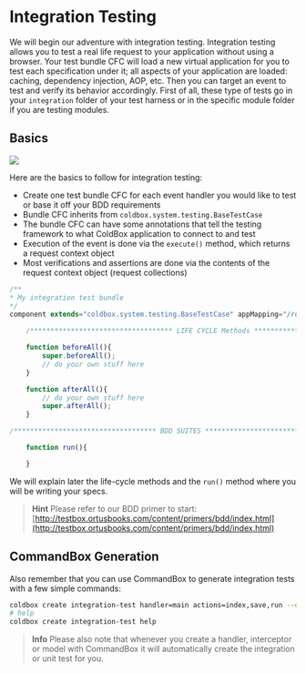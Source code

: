 # Integration Testing

We will begin our adventure with integration testing. Integration testing allows you to test a real life request to your application without using a browser. Your test bundle CFC will load a new virtual application for you to test each specification under it; all aspects of your application are loaded: caching, dependency injection, AOP, etc. Then you can target an event to test and verify its behavior accordingly. First of all, these type of tests go in your `integration` folder of your test harness or in the specific module folder if you are testing modules.

## Basics

![](../images/HandlerToTestRelationship.png)

Here are the basics to follow for integration testing:

* Create one test bundle CFC for each event handler you would like to test or base it off your BDD requirements
* Bundle CFC inherits from `coldbox.system.testing.BaseTestCase`
* The bundle CFC can have some annotations that tell the testing framework to what ColdBox application to connect to and test
* Execution of the event is done via the `execute()` method, which returns a request context object
* Most verifications and assertions are done via the contents of the request context object \(request collections\)

```js
/**
* My integration test bundle
*/
component extends="coldbox.system.testing.BaseTestCase" appMapping="/root"{

    /*********************************** LIFE CYCLE Methods ***********************************/

    function beforeAll(){
        super.beforeAll();
        // do your own stuff here
    }

    function afterAll(){
        // do your own stuff here
        super.afterAll();
    }

/*********************************** BDD SUITES ***********************************/

    function run(){

    }
```

We will explain later the life-cycle methods and the `run()` method where you will be writing your specs.

> **Hint** Please refer to our BDD primer to start: [http://testbox.ortusbooks.com/content/primers/bdd/index.html](http://testbox.ortusbooks.com/content/primers/bdd/index.html)

## CommandBox Generation

Also remember that you can use CommandBox to generate integration tests with a few simple commands:

```bash
coldbox create integration-test handler=main actions=index,save,run --open
# help
coldbox create integration-test help
```

> **Info** Please also note that whenever you create a handler, interceptor or model with CommandBox it will automatically create the integration or unit test for you.



